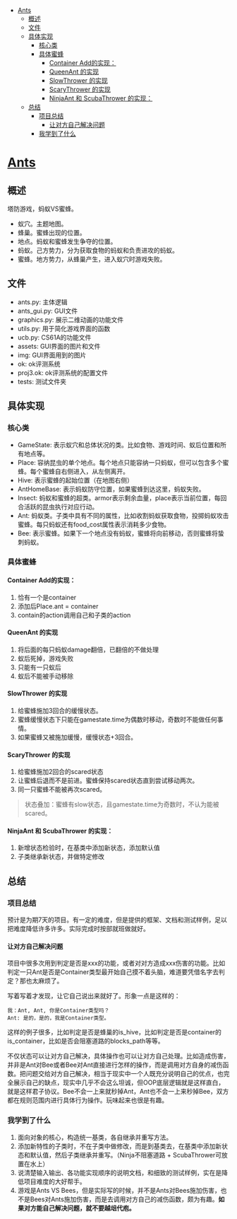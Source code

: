 
- [Ants](#ants)
  - [概述](#概述)
  - [文件](#文件)
  - [具体实现](#具体实现)
    - [核心类](#核心类)
    - [具体蜜蜂](#具体蜜蜂)
      - [Container Add的实现：](#container-add的实现)
      - [QueenAnt 的实现](#queenant-的实现)
      - [SlowThrower 的实现](#slowthrower-的实现)
      - [ScaryThrower 的实现](#scarythrower-的实现)
      - [NinjaAnt 和 ScubaThrower 的实现：](#ninjaant-和-scubathrower-的实现)
  - [总结](#总结)
    - [项目总结](#项目总结)
      - [让对方自己解决问题](#让对方自己解决问题)
    - [我学到了什么](#我学到了什么)


# [Ants](https://inst.eecs.berkeley.edu/~cs61a/su20/proj/ants/)

## 概述

塔防游戏，蚂蚁VS蜜蜂。

- 蚁穴。主题地图。
- 蜂巢。蜜蜂出现的位置。
- 地点。蚂蚁和蜜蜂发生争夺的位置。
- 蚂蚁。己方势力，分为获取食物的蚂蚁和负责进攻的蚂蚁。
- 蜜蜂。地方势力，从蜂巢产生，进入蚁穴时游戏失败。

## 文件

- ants.py: 主体逻辑
- ants_gui.py: GUI文件
- graphics.py: 展示二维动画的功能文件
- utils.py: 用于简化游戏界面的函数
- ucb.py: CS61A的功能文件
- assets: GUI界面的图片和文件
- img: GUI界面用到的图片
- ok: ok评测系统
- proj3.ok: ok评测系统的配置文件
- tests: 测试文件夹

## 具体实现

### 核心类
- GameState: 表示蚁穴和总体状况的类。比如食物、游戏时间、蚁后位置和所有地点等。
- Place: 容纳昆虫的单个地点。每个地点只能容纳一只蚂蚁，但可以包含多个蜜蜂。每个蜜蜂自右侧进入，从左侧离开。
- Hive: 表示蜜蜂的起始位置（在地图右侧）
- AntHomeBase: 表示蚂蚁防守位置，如果蜜蜂到达这里，蚂蚁失败。
- Insect: 蚂蚁和蜜蜂的超类。armor表示剩余血量，place表示当前位置，每回合活跃的昆虫执行对应行动。
- Ant: 蚂蚁类。子类中具有不同的属性，比如收割蚂蚁获取食物，投掷蚂蚁攻击蜜蜂。每只蚂蚁还有food_cost属性表示消耗多少食物。
- Bee: 表示蜜蜂。如果下一个地点没有蚂蚁，蜜蜂将向前移动，否则蜜蜂将蛰刺蚂蚁。

### 具体蜜蜂

#### Container Add的实现：
1. 恰有一个是container
2. 添加后Place.ant = container
3. contain的action调用自己和子类的action

#### QueenAnt 的实现
1. 将后面的每只蚂蚁damage翻倍，已翻倍的不做处理
2. 蚁后死掉，游戏失败
3. 只能有一只蚁后
4. 蚁后不能被手动移除

#### SlowThrower 的实现
1. 给蜜蜂施加3回合的缓慢状态。
2. 蜜蜂缓慢状态下只能在gamestate.time为偶数时移动，奇数时不能做任何事情。
3. 如果蜜蜂又被施加缓慢，缓慢状态+3回合。

#### ScaryThrower 的实现
1. 给蜜蜂施加2回合的scared状态
2. 让蜜蜂后退而不是前进。蜜蜂保持scared状态直到尝试移动两次。
3. 同一只蜜蜂不能被再次scared。

> 状态叠加：蜜蜂有slow状态，且gamestate.time为奇数时，不认为能被scared。

#### NinjaAnt 和 ScubaThrower 的实现：
1. 新增状态检验时，在基类中添加新状态，添加默认值
2. 子类继承新状态，并做特定修改

## 总结

### 项目总结

预计是为期7天的项目。有一定的难度，但是提供的框架、文档和测试样例，足以把难度降低许多许多。实际完成时按部就班做就好。

#### 让对方自己解决问题

项目中很多次用到判定是否是xxx的功能，或者对对方造成xxx伤害的功能。比如判定一只Ant是否是Container类型最开始自己摸不着头脑，难道要凭借名字去判定？那也太麻烦了。

写着写着才发现，让它自己说出来就好了。形象一点是这样的：
```
我：Ant, Ant, 你是Container类型吗？
Ant: 是的，是的，我是Container类型。
```

这样的例子很多，比如判定是否是蜂巢的is_hive，比如判定是否是container的is_container，比如是否会阻塞道路的blocks_path等等。

不仅状态可以让对方自己解决，具体操作也可以让对方自己处理。比如造成伤害，并非是Ant对Bee或者Bee对Ant直接进行怎样的操作，而是调用对方自身的减伤函数。把问题交给对方自己解决，相当于现实中一个人既充分说明自己的优点，也完全展示自己的缺点，现实中几乎不会这么坦诚，但OOP底层逻辑就是这样直白，就是这样君子协议。Bee不会一上来就秒掉Ant，Ant也不会一上来秒掉Bee，双方都在规则范围内进行具体行为操作。玩味起来也很是有趣。

### 我学到了什么

1. 面向对象的核心，构造统一基类，各自继承并重写方法。
2. 添加新特性的子类时，不在子类中做修改，而是到基类去，在基类中添加新状态和默认值，然后子类继承并重写。（Ninja不阻塞道路 + ScubaThrower可放置在水上）
3. 说清楚输入输出、各功能实现顺序的说明文档，和细致的测试样例，实在是降低项目难度的大好帮手。
4. 游戏是Ants VS Bees，但是实际写的时候，并不是Ants对Bees施加伤害，也不是Bees对Ants施加伤害，而是去调用对方自己的减伤函数，颇为有趣。**如果对方能自己解决问题，就不要越俎代庖。**
